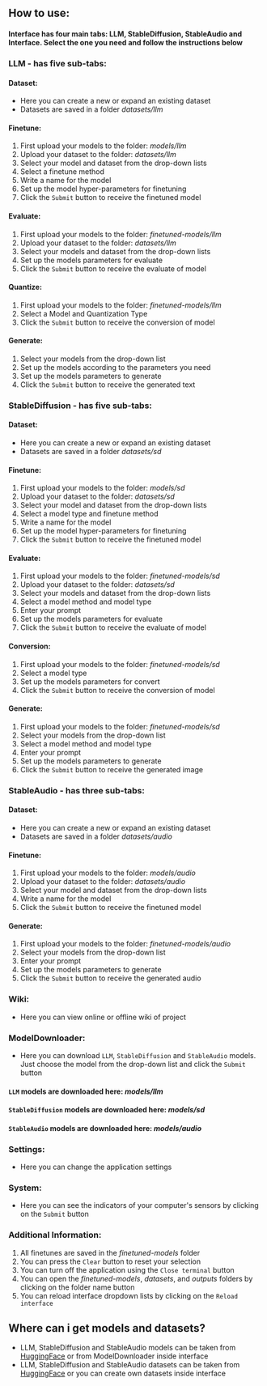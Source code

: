 ## How to use:

#### Interface has four main tabs: LLM, StableDiffusion, StableAudio and Interface. Select the one you need and follow the instructions below 

### LLM - has five sub-tabs:

#### Dataset:

* Here you can create a new or expand an existing dataset
* Datasets are saved in a folder *datasets/llm*

#### Finetune:

1) First upload your models to the folder: *models/llm*
2) Upload your dataset to the folder: *datasets/llm*
3) Select your model and dataset from the drop-down lists
4) Select a finetune method
5) Write a name for the model
6) Set up the model hyper-parameters for finetuning
7) Click the `Submit` button to receive the finetuned model

#### Evaluate:

1) First upload your models to the folder: *finetuned-models/llm*
2) Upload your dataset to the folder: *datasets/llm*
3) Select your models and dataset from the drop-down lists
4) Set up the models parameters for evaluate
5) Click the `Submit` button to receive the evaluate of model

#### Quantize:

1) First upload your models to the folder: *finetuned-models/llm*
2) Select a Model and Quantization Type
3) Click the `Submit` button to receive the conversion of model

#### Generate:

1) Select your models from the drop-down list
2) Set up the models according to the parameters you need
3) Set up the models parameters to generate
4) Click the `Submit` button to receive the generated text

### StableDiffusion - has five sub-tabs:

#### Dataset:

* Here you can create a new or expand an existing dataset
* Datasets are saved in a folder *datasets/sd*

#### Finetune:

1) First upload your models to the folder: *models/sd*
2) Upload your dataset to the folder: *datasets/sd*
3) Select your model and dataset from the drop-down lists
4) Select a model type and finetune method
5) Write a name for the model
6) Set up the model hyper-parameters for finetuning
7) Click the `Submit` button to receive the finetuned model

#### Evaluate:

1) First upload your models to the folder: *finetuned-models/sd*
2) Upload your dataset to the folder: *datasets/sd*
3) Select your models and dataset from the drop-down lists
4) Select a model method and model type
5) Enter your prompt
6) Set up the models parameters for evaluate
7) Click the `Submit` button to receive the evaluate of model

#### Conversion:

1) First upload your models to the folder: *finetuned-models/sd*
2) Select a model type
3) Set up the models parameters for convert
4) Click the `Submit` button to receive the conversion of model

#### Generate:

1) First upload your models to the folder: *finetuned-models/sd*
2) Select your models from the drop-down list
3) Select a model method and model type
5) Enter your prompt
6) Set up the models parameters to generate
7) Click the `Submit` button to receive the generated image

### StableAudio - has three sub-tabs:

#### Dataset:

* Here you can create a new or expand an existing dataset
* Datasets are saved in a folder *datasets/audio*

#### Finetune:

1) First upload your models to the folder: *models/audio*
2) Upload your dataset to the folder: *datasets/audio*
3) Select your model and dataset from the drop-down lists
4) Write a name for the model
5) Click the `Submit` button to receive the finetuned model

#### Generate:

1) First upload your models to the folder: *finetuned-models/audio*
2) Select your models from the drop-down list
3) Enter your prompt
4) Set up the models parameters to generate
5) Click the `Submit` button to receive the generated audio

### Wiki:

* Here you can view online or offline wiki of project

### ModelDownloader:

* Here you can download `LLM`, `StableDiffusion` and `StableAudio` models. Just choose the model from the drop-down list and click the `Submit` button
#### `LLM` models are downloaded here: *models/llm*
#### `StableDiffusion` models are downloaded here: *models/sd*
#### `StableAudio` models are downloaded here: *models/audio*

### Settings: 

* Here you can change the application settings

### System: 

* Here you can see the indicators of your computer's sensors by clicking on the `Submit` button

### Additional Information:

1) All finetunes are saved in the *finetuned-models* folder
2) You can press the `Clear` button to reset your selection
3) You can turn off the application using the `Close terminal` button
4) You can open the *finetuned-models*, *datasets*, and *outputs* folders by clicking on the folder name button
5) You can reload interface dropdown lists by clicking on the `Reload interface`

## Where can i get models and datasets?

* LLM, StableDiffusion and StableAudio models can be taken from [HuggingFace](https://huggingface.co/models) or from ModelDownloader inside interface
* LLM, StableDiffusion and StableAudio datasets can be taken from [HuggingFace](https://huggingface.co/datasets) or you can create own datasets inside interface
